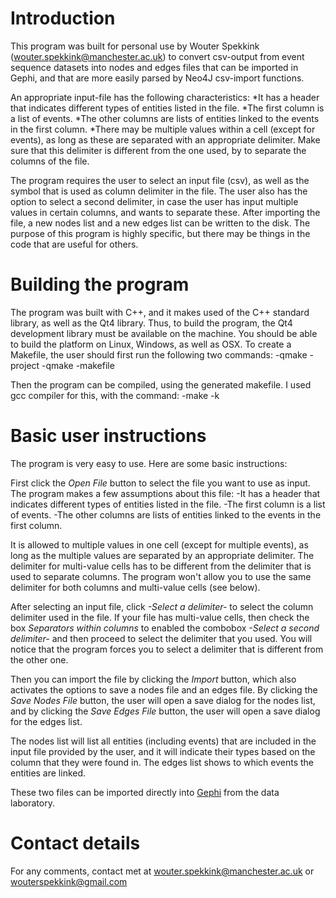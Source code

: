# Introduction
This program was built for personal use by Wouter Spekkink (wouter.spekkink@manchester.ac.uk) to convert csv-output from event sequence datasets into nodes and edges files that can be imported in Gephi, and that are more easily parsed by Neo4J csv-import functions. 

An appropriate input-file has the following characteristics:
	*It has a header that indicates different types of entities listed in the file.
	*The first column is a list of events.
	*The other columns are lists of entities linked to the events in the first column.
	*There may be multiple values within a cell (except for events), as long as these are separated with an appropriate delimiter. Make sure that this delimiter is different from the one used, by to separate the columns of the file.

The program requires the user to select an input file (csv), as well as the symbol that is used as column delimiter in the file. The user also has the option to select a second delimiter, in case the user has input multiple values in certain columns, and wants to separate these. After importing the file, a new nodes list and a new edges list can be written to the disk.
The purpose of this program is highly specific, but there may be things in the code that are useful for others. 

# Building the program
The program was built with C++, and it makes used of the C++ standard library, as well as the Qt4 library. Thus, to build the program, the Qt4 development library must be available on the machine. You should be able to build the platform on Linux, Windows, as well as OSX. To create a Makefile, the user should first run the following two commands:
	-qmake -project
	-qmake -makefile
	
Then the program can be compiled, using the generated makefile. I used gcc compiler for this, with the command:
	-make -k
	
# Basic user instructions
The program is very easy to use. Here are some basic instructions:

First click the *Open File* button to select the file you want to use as input. The program makes a few assumptions about this file:
	-It has a header that indicates different types of entities listed in the file.
	-The first column is a list of events.
	-The other columns are lists of entities linked to the events in the first column.
	
It is allowed to multiple values in one cell (except for multiple events), as long as the multiple values are separated by an appropriate delimiter. The delimiter for multi-value cells has to be different from the delimiter that is used to separate columns. The program won't allow you to use the same delimiter for both columns and multi-value cells (see below).

After selecting an input file, click *-Select a delimiter-* to select the column delimiter used in the file. If your file has multi-value cells, then check the box *Separators within columns* to enabled the combobox *-Select a second delimiter-* and then proceed to select the delimiter that you used. You will notice that the program forces you to select a delimiter that is different from the other one.

Then you can import the file by clicking the *Import* button, which also activates the options to save a nodes file and an edges file. By clicking the *Save Nodes File* button, the user will open a save dialog for the nodes list, and by clicking the *Save Edges File* button, the user will open a save dialog for the edges list. 

The nodes list will list all entities (including events) that are included in the input file provided by the user, and it will indicate their types based on the column that they were found in. The edges list shows to which events the entities are linked. 

These two files can be imported directly into [Gephi](http://www.gephi.org) from the data laboratory.

# Contact details
For any comments, contact met at wouter.spekkink@manchester.ac.uk or wouterspekkink@gmail.com

